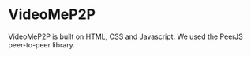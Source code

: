 # VideoMeP2P

VideoMeP2P is built on HTML, CSS and Javascript. We used the PeerJS peer-to-peer library.  

